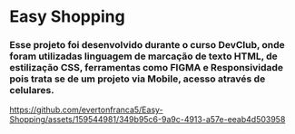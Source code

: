 <h1>Easy Shopping</h1>
<h3>Esse projeto foi desenvolvido durante o curso DevClub, onde foram utilizadas linguagem de marcação de texto HTML, de estilização CSS, ferramentas como FIGMA e Responsividade
pois trata se de um projeto via Mobile, acesso através de celulares.</h3>


https://github.com/evertonfranca5/Easy-Shopping/assets/159544981/349b95c6-9a9c-4913-a57e-eeab4d503958

